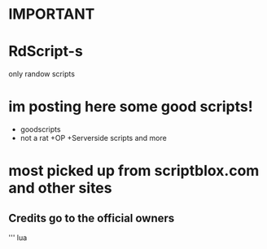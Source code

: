 # IMPORTANT

# RdScript-s
only randow scripts
# im posting here some good scripts!

+ goodscripts
+ not a rat
+OP
+Serverside scripts and more

# most picked up from scriptblox.com and other sites


## Credits go to the official owners
''' lua
